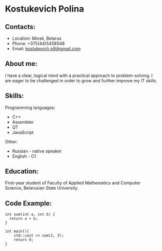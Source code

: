 # Kostukevich Polina

## Contacts:

- Location: Minsk, Belarus
- Phone: +375(44)5458548
- Email: kostukevich.p9@gmail.com
  
## About me:

I have a clear, logical mind with a practical approach to problem-solving. I am eager to be challenged in order to grow and further improve my IT skills.

## Skills:

Programming languages:
+ C++
+ Assembler
+ QT
+ JavaScript
  
Other:
+ Russian - native speaker
+ English - C1
  


## Education:

First-year student of Faculty of Applied Mathematics and Computer Science, Belarusian State University.


## Code Example:

```
int sum(int a, int b) {
  return a + b;
}

int main(){
    std::cout << sum(2, 3);
    return 0;
}
```




